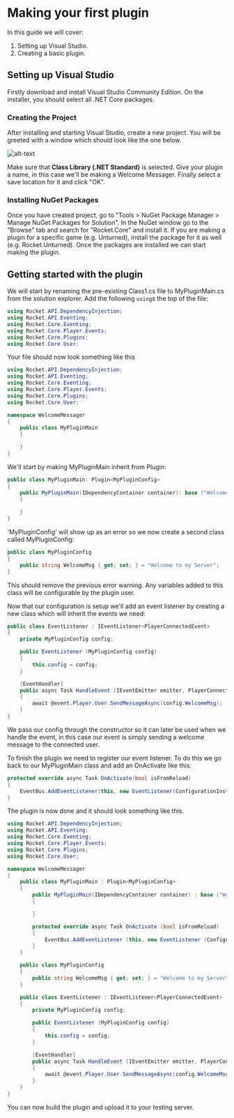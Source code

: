 # Making your first plugin

In this guide we will cover:

1. Setting up Visual Studio.
2. Creating a basic plugin.

## Setting up Visual Studio
Firstly download and install Visual Studio Community Edition. On the installer, you should select all .NET Core packages.

### Creating the Project
After installing and starting Visual Studio, create a new project. You will be greeted with a window which should look like the one below.

![alt-text](https://i.imgur.com/QyYj0Ny.png)

Make sure that **Class Library (.NET Standard)** is selected. Give your plugin a name, in this case we'll be making a Welcome Messager. Finally select a save location for it and click "OK".

### Installing NuGet Packages
Once you have created project, go to "Tools > NuGet Package Manager > Manage NuGet Packages for Solution". In the NuGet window go to the "Browse" tab and search for "Rocket.Core" and install it. If you are making a plugin for a specific game (e.g. Unturned), install the package for it as well (e.g. Rocket.Unturned). Once the packages are installed we can start making the plugin.

## Getting started with the plugin
We will start by renaming the pre-existing Class1.cs file to MyPluginMain.cs from the solution explorer. Add the following `using`s the top of the file:
```csharp
using Rocket.API.DependencyInjection;
using Rocket.API.Eventing;
using Rocket.Core.Eventing;
using Rocket.Core.Player.Events;
using Rocket.Core.Plugins;
using Rocket.Core.User;
```

Your file should now look something like this
```csharp
using Rocket.API.DependencyInjection;
using Rocket.API.Eventing;
using Rocket.Core.Eventing;
using Rocket.Core.Player.Events;
using Rocket.Core.Plugins;
using Rocket.Core.User;

namespace WelcomeMessager
{
    public class MyPluginMain
    {

    }
}
```

We'll start by making MyPluginMain inherit from Plugin:
```csharp
public class MyPluginMain: Plugin<MyPluginConfig>
{
    public MyPluginMain(IDependencyContainer container): base ("Welcome Messager", container)
    {
	
    }
}
```

'MyPluginConfig' will show up as an error so we now create a second class called MyPluginConfig:
```csharp
public class MyPluginConfig
{
    public string WelcomeMsg { get; set; } = "Welcome to my Server";
}
```

This should remove the previous error warning. Any variables added to this class will be configurable by the plugin user.

Now that our configuration is setup we'll add an event listener by creating a new class which will inherit the events we need:

```csharp
public class EventListener : IEventListener<PlayerConnectedEvent>
{
    private MyPluginConfig config;

    public EventListener (MyPluginConfig config)
    {
        this.config = config;
    }

    [EventHandler]
    public async Task HandleEvent (IEventEmitter emitter, PlayerConnectedEvent @event)
    {
        await @event.Player.User.SendMessageAsync(config.WelcomeMsg);
    }
}
```

We pass our config through the constructor so it can later be used when we handle the event, in this case our event is simply sending a welcome message to the connected user.

To finish the plugin we need to register our event listener. To do this we go back to our MyPluginMain class and add an OnActivate like this:

```csharp
protected override async Task OnActivate(bool isFromReload)
{
    EventBus.AddEventListener(this, new EventListener(ConfigurationInstance));
}
```

The plugin is now done and it should look something like this.

```csharp
using Rocket.API.DependencyInjection;
using Rocket.API.Eventing;
using Rocket.Core.Eventing;
using Rocket.Core.Player.Events;
using Rocket.Core.Plugins;
using Rocket.Core.User;

namespace WelcomeMessager
{
    public class MyPluginMain : Plugin<MyPluginConfig>
    {
        public MyPluginMain(IDependencyContainer container) : base ("Welcome Messager", container)
        {

        }

        protected override async Task OnActivate (bool isFromReload)
        {
            EventBus.AddEventListener (this, new EventListener (ConfigurationInstance));
        }        
    }

    public class MyPluginConfig
    {
        public string WelcomeMsg { get; set; } = "Welcome to my Server";
    }

    public class EventListener : IEventListener<PlayerConnectedEvent>
    {
        private MyPluginConfig config;

        public EventListener (MyPluginConfig config)
        {
            this.config = config;
        }

        [EventHandler]
        public async Task HandleEvent (IEventEmitter emitter, PlayerConnectedEvent @event)
        {
            await @event.Player.User.SendMessageAsync(config.WelcomeMsg);
        }
    }
}
```

You can now build the plugin and upload it to your testing server.
